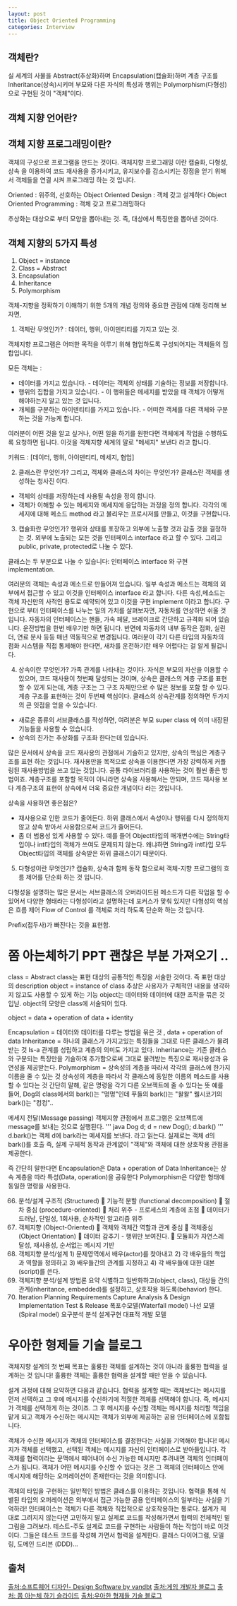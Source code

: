 ```yaml
---
layout: post
title: Object Oriented Programming
categories: Interview
---
```


## 객체란?

실 세계의 사물을 Abstract(추상화)하며 Encapsulation(캡슐화)하며 계층 구조를 Inheritance(상속)시키며 부모와 다른 자식의 특성과 행위는 Polymorphism(다형성)으로 구현된 것이 "객체"이다.


## 객체 지향 언어란?

## 객체 지향 프로그래밍이란?

객체의 구성으로 프로그램을 만드는 것이다.
객체지향 프로그래밍 이란 캡슐화, 다형성, 상속 을 이용하여 코드 재사용을 증가시키고, 유지보수를 감소시키는 장점을 얻기 위해서 객체들을 연결 시켜 프로그래밍 하는 것 입니다.

Oriented : 위주의, 선호하는
Object Oriented Design : 객체 갖고 설계하다
Object Oriented Programming : 객체 갖고 프로그래밍하다

추상화는 대상으로 부터 모양을 뽑아내는 것. 즉, 대상에서 특징만을 뽑아낸 것이다.

## 객체 지향의 5가지 특성

1. Object = instance
2. Class = Abstract
3. Encapsulation
4. Inheritance
5. Polymorphism

객체-지향을 정확하기 이해하기 위한 5개의 개념 정의와 중요한 관점에 대해 정리해 보자면,

1. 객체란 무엇인가? : 데이터, 행위, 아이덴티티를 가지고 있는 것.

객체지향 프로그램은 어떠한 목적을 이루기 위해 협업하도록 구성되어지는 객체들의 집합입니다.

모든 객체는 :
- 데이터를 가지고 있습니다. - 데이터는 객체의 상태를 기술하는 정보를 저장합니다.
- 행위의 집합을 가지고 있습니다. - 이 행위들은 메세지를 받았을 때 객체가 어떻개 해야하는지 알고 있는 것 입니다.
- 개체를 구분하는 아이덴티티를 가지고 있습니다. - 어떠한 객체를 다른 객체와 구분하는 것을 가능케 합니다.

여러분이 어떤 것을 알고 싶거나, 어떤 일을 하기를 원한다면 객체에게 작업을 수행하도록 요청하면 됩니다. 이것을 객체지향 세계의 말로 "메세지" 보낸다 라고 합니다.

키워드 : [데이터, 행위, 아이덴티티, 메세지, 협업]

2. 클래스란 무엇인가? 그리고, 객체와 클래스의 차이는 무엇인가?
클래스란 객체를 생성하는 청사진 이다.
- 객체의 상태를 저장하는데 사용될 속성을 정의 합니다.
- 객체가 이해할 수 있는 메세지와 메세지에 응답하는 과정을 정의 합니다. 각각의 메세지에 대해 메소드 method 라고 불리우는 프로시저를 만들고, 이것을 구현합니다.

3. 캡슐화란 무엇인가?
행위와 상태를 포장하고 외부에 노출할 것과 감출 것을 결정하는 것.
외부에 노출되는 모든 것을 인터페이스 interface 라고 할 수 있다.
그리고 public, private, protected로 나눌 수 있다.

클래스는 두 부분으로 나눌 수 있습니다: 인터페이스 interface 와 구현 implementation.

여러분의 객체는 속성과 메소드로 만들어져 있습니다. 일부 속성과 메소드는 객체의 외부에서 접근할 수 있고 이것을 인터페이스 interface 라고 합니다. 다른 속성,메소드는 객체 자신만의 사적인 용도로 예약되어 있고 이것을 구현 implement 이라고 합니다.
구현으로 부터 인터페이스를 나누는 일의 가치를 살펴보자면, 자동차를 연상하면 쉬울 것입니다. 자동차의 인터페이스는  핸들, 가속 페달, 브레이크로 간단하고 규격화 되어 있습니다. 운전방법을 한번 배우기만 하면 됩니다. 반면에 자동차의 내부 동작은 점화, 실린더, 연료 분사 등등 매년 역동적으로 변경됩니다. 여러분이 각기 다른 타입의 자동차의 점화 시스템을 직접 통제해야 한다면, 새차를 운전하기란 매우 어렵다는 걸 알게 될겁니다.

4. 상속이란 무엇인가?
가족 관계를 나타내는 것이다. 자식은 부모의 자산을 이용할 수 있으며, 코드 재사용이 첫번째 달성되는 것이며,  상속은 클래스의 계층 구조를 표현 할 수 있게 되는데, 계층 구조는 그 구조 자체만으로 수 많은 정보를 포함 할 수 있다. 계층 구조를 표현하는 것이 두번째 핵심이다.
클래스의 상속관계를 정의하면 두가지의 큰 잇점을 얻을 수 있습니다.
- 새로운 종류의 서브클래스를 작성하면, 여려분은 부모 super class 에 이미 내장된 기능들을 사용할 수 있습니다.
- 상속의 진가는 추상화를 구조화 한다는데 있습니다.

많은 문서에서 상속을 코드 재사용의 관점에서 기술하고 있지만, 상속의 핵심은 계층구조를 표현 하는 것입니다. 재사용만을 목적으로 상속을 이용한다면 가장 강력하게 커플링된 재사용방법을 쓰고 있는 것입니다.  공통 라이브러리를 사용하는 것이 훨씬 좋은 방법이죠. 계층구조를 포함할 목적이 아니라면 상속을 사용해서는 안되며, 코드 재사용 보다 계층구조의 표현이 상속에서 더욱 중요한 개념이다 라는 것입니다.

상속을 사용하면 좋은점은?
- 재사용으로 인한 코드가 줄어든다. 하위 클래스에서 속성이나 행위를 다시 정의하지 않고 상속 받아서 사용함으로써 코드가 줄어든다.
- 좀 더 범용성 있게 사용할 수 있다. 예를 들어 Object타입의 매개변수에는 String타입이나 int타입의 객체가 쓰여도 문제되지 않는다. 왜냐하면 String과 int타입 모두 Object타입의 객체를 상속받은 하위 클래스이기 때문이다.




5. 다형성이란 무엇인가?
캡슐화, 상속과 함께 동작 함으로써 객체-지향 프로그램의 흐름 제어를 단순화 하는 것 입니다.

다형성을 설명하는 많은 문서는  서브클래스의 오버라이드된 메소드가  다른 작업을 할 수 있어서 다양한 형태라는 다형성이라고 설명하는데 포커스가 맞춰 있지만 다형성의 핵심은 흐름 제어 Flow of Control 를 객체로 처리 하도록 단순화 하는 것 입니다.

Prefix(접두사)가 빠진다는 것을 표현함.


# 쫌 아는체하기 PPT 괜찮은 부분 가져오기 ..

class = Abstract
class는 표현 대상의 공통적인 특징을 서술한 것이다.
즉 표현 대상의 description
object = instance of class
추상은 사용자가 구체적인 내용을 생각하지 않고도 사용할 수 있게 하는 기능
object는 데이터와 데이터에 대한 조작을 묶은 것입닏.
object의 모양은 class에 서술되어 있다.

object = data + operation of data + identity

Encapsulation = 데이터와 데이터를 다루는 방법을 묶은 것 , data + operation of data
Inheritance = 하나의 클래스가 가지고있는 특징들을 그대로 다른 클래스가 물려 받는 것
Is-a 관계를 성립하고 계층의 의미도 가지고 있다.
Inheritance는 기존 클래스와 구분되는 특징만을 기술하여 추가함으로써 그대로 물려받는 특징으로 재사용성과 유연성을 제공받는다.
Polymorphism = 상속성의 계층을 따라서 각각의 클래스에 한가지 이름을 줄 수 있는 것
상속성의 계층을 따라서 각 클래스에 동일한 이름의 메소드를 사용할 수 있다는 것
간단히 말해, 같은 명령을 각기 다른 오브젝트에 줄 수 있다는 뜻
예를 들어, Dog의 class에서의 bark()는 "멍멍"인데 푸들의 bark()는 "왈왈" 웰시코기의 bark()는 "컹컹"..

메세지 전달(Message passing)
객체지향 관점에서 프로그램은 오브젝트에 message를 보내는 것으로 실행된다.
'''
java
Dog d;
d = new Dog();
d.bark()
'''
d.bark()는  객체 d에 bark라는 메세지를 보낸다. 라고 읽는다.
실제로는 객체 d의 bark()를 호출
즉, 실제 구체적 동작과 관계없이 "객체"와 객체에 대한 상호작용 관점을 제공한다.

즉 간단히 말한다면
Encapsulation은 Data + operation of Data
Inheritance는 상속 계층을 따라 특성(Data, operation)을 공유한다
Polymorphism은 다양한 형태에 동일한 명령을 사용한다.

66. 분석/설계 구조적 (Structured)  기능적 분할 (functional decomposition)  절차 중심 (procedure-oriented)  처리 위주 - 프로세스의 계층에 초점  데이터가 드러남, 단일성, 1회사용, 순차적인 알고리즘 위주
67. 객체지향 (Object-Oriented)  객체와 객체간 역할과 관계 중심  객체중심 (Object Orientation)  데이터 감추기 - 행위만 보여진다.  모듈화가 자연스레 달성, 재사용성, 순서없는 메시지 기반
68. 객체지향 분석/설계 1) 문제영역에서 배우(actor)를 찾아내고 2) 각 배우들의 책임과 역할을 정의하고 3) 배우들간의 관계를 지정하고 4) 각 배우들에 대한 대본(script)를 쓴다.
69. 객체지향 분석/설계 방법론 요약 식별하고 일반화하고(object, class), 대상들 간의 관계(inheritance, embedded)를 설정하고, 상호작용 하도록(behavior) 한다.
70. Iteration Planning Requirements Capture Analysis & Design Implementation Test & Release 폭포수모델(Waterfall model) 나선 모델(Spiral model) 요구분석 분석 설계구현 대표적 개발 모델


# 우아한 형제들 기술 블로그

객체지향 설계의 첫 번째 목표는 훌륭한 객체를 설계하는 것이 아니라 훌륭한 협력을 설계하는 것 입니다!
훌륭한 객체는 훌륭한 협력을 설계할 때만 얻을 수 있습니다.

설계 과정에 대해 요약하면 다음과 같습니다.
협력을 설계할 때는 객체보다는 메시지를 먼저 선택하고 그 후에 메시지를 수신하기에 적절한 객체를 선택해야 합니다.
즉, 메시지가 객체를 선택하게 하는 것이죠. 그 후 메시지를 수신할 객체는 메시지를 처리할 책임을 맡게 되고 객체가 수신하는 메시지는 객체가 외부에 제공하는 공용 인터페이스에 포함됩니다.

 객체가 수신한 메시지가 객체의 인터페이스를 결정한다는 사실을 기억해야 합니다!
 메시지가 객체를 선택했고, 선택된 객체는 메시지를 자신의 인터페이스로 받아들입니다. 각 객체를 협력이라는 문맥에서 떼어내어 수신 가능한 메시지만 추려내면 객체의 인터페이스가 됩니다. 객체가 어떤 메시지를 수신할 수 있다는 것은 그 객체의 인터페이스 안에 메시지에 해당하는 오퍼레이션이 존재한다는 것을 의미합니다.

 객체의 타입을 구현하는 일반적인 방법은 클래스를 이용하는 것입니다. 협력을 통해 식별된 타입의 오퍼레이션은 외부에서 접근 가능한 공용 인터페이스의 일부라는 사실을 기억하라!
인터페이스는 객체가 다른 객체와 직접적으로 상호작용하는 통로다.
설계가 제대로 그려지지 않는다면 고민하지 말고 실제로 코드를 작성해가면서 협력의 전체적인 밑그림을 그려보라.
테스트-주도 설계로 코드를 구현하는 사람들이 하는 작업이 바로 이것이다. 그들은 테스트 코드를 작성해 가면서 협력을 설계한다.
 클래스 다이어그램, 모델링, 도메인 드리븐 (DDD)...



## 출처
 [출처:소프트웨어 디자인- Design Software by vandbt](http://vandbt.tistory.com/10)
 [출처:게임 개발자 블로그](http://tenlie10.tistory.com/1)
 [출처: 쫌 아는체 하기 슬라이드](https://www.slideshare.net/plusjune/ss-46109239)
 [출처:우아한 형제들 기술 블로그](http://woowabros.github.io/study/2016/07/07/think_object_oriented.html)
